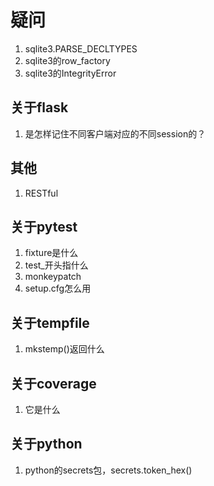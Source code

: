 # 疑问
1.  sqlite3.PARSE_DECLTYPES
2.  sqlite3的row_factory
3.  sqlite3的IntegrityError

## 关于flask
1. 是怎样记住不同客户端对应的不同session的？

## 其他
1. RESTful

## 关于pytest
1. fixture是什么
2. test_开头指什么
3. monkeypatch
4. setup.cfg怎么用

## 关于tempfile
1. mkstemp()返回什么

## 关于coverage
1. 它是什么

## 关于python
1. python的secrets包，secrets.token_hex()